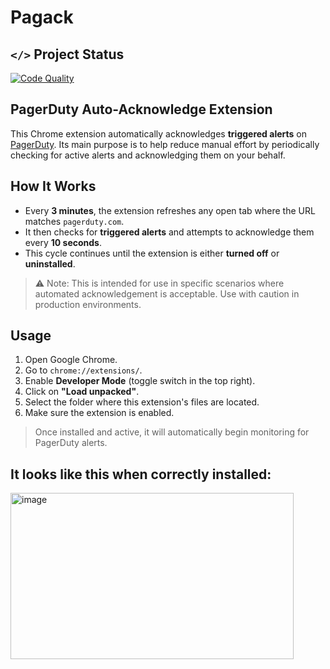 # Pagack

## `</>` Project Status

[![Code Quality](https://img.shields.io/github/actions/workflow/status/kashan-1/pagack/code-quality.yml?branch=main&style=flat-square&label=Code%20Quality)](https://github.com/kashan-1/pagack/actions/workflows/code-quality.yml)

## PagerDuty Auto-Acknowledge Extension

This Chrome extension automatically acknowledges **triggered alerts** on [PagerDuty](https://www.pagerduty.com). Its main purpose is to help reduce manual effort by periodically checking for active alerts and acknowledging them on your behalf.

## How It Works

- Every **3 minutes**, the extension refreshes any open tab where the URL matches `pagerduty.com`.
- It then checks for **triggered alerts** and attempts to acknowledge them every **10 seconds**.
- This cycle continues until the extension is either **turned off** or **uninstalled**.

> ⚠️ Note: This is intended for use in specific scenarios where automated acknowledgement is acceptable. Use with caution in production environments.

## Usage

1. Open Google Chrome.
2. Go to `chrome://extensions/`.
3. Enable **Developer Mode** (toggle switch in the top right).
4. Click on **"Load unpacked"**.
5. Select the folder where this extension's files are located.
6. Make sure the extension is enabled.

> Once installed and active, it will automatically begin monitoring for PagerDuty alerts.

## It looks like this when correctly installed:

<img width="453" height="266" alt="image" src="https://github.com/user-attachments/assets/b159764d-732d-4a4f-8b4b-4c0e474b8d91" />
